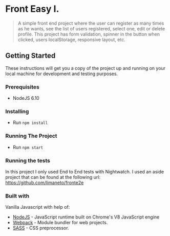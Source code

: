 # Front Easy I.

> A simple front end project where the user can register as many times as he wants, see the list of users registered, select one, edit or delete profile.
This project has form validation, spinner in the button when clicked, users localStorage, responsive layout, etc.

## Getting Started

These instructions will get you a copy of the project up and running on your local machine for 
development and testing purposes.

### Prerequisites

- NodeJS 6.10

### Installing

- Run `npm install`

### Running The Project

- Run `npm start`

### Running the tests

In this project I only used End to End tests with Nightwatch.
I used an aside project that can be found at the following url: https://github.com/limaneto/fronte2e

### Built with
Vanilla Javascript with help of:
* [NodeJS](https://nodejs.org/) - JavaScript runtime built on Chrome's V8 JavaScript engine
* [Webpack](https://webpack.js.org/) - Module bundler for web projects.
* [SASS](https://sass-lang.com/) - CSS preprocessor.
